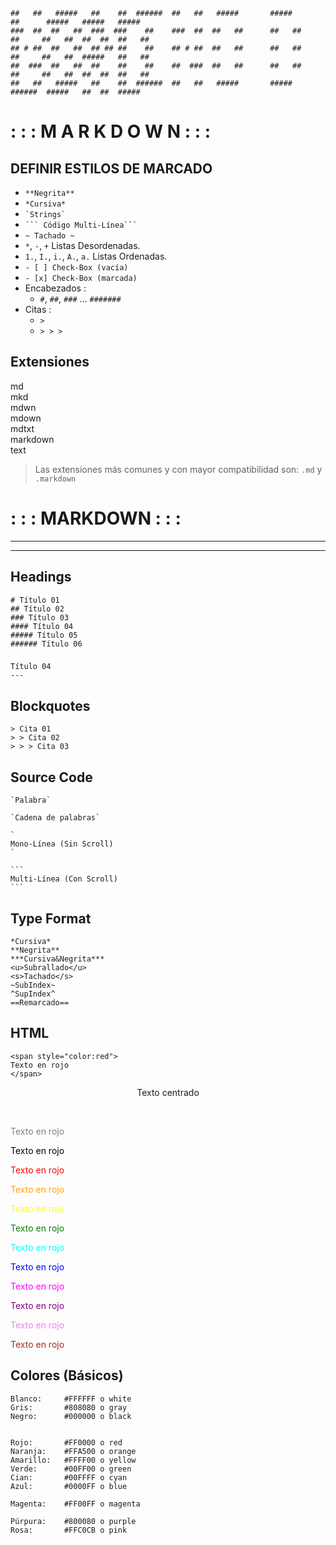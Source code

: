 ```
##   ##   #####   ##    ##  ######  ##   ##   #####       #####        ##      #####   #####   #####  
###  ##  ##   ##  ###  ###    ##    ###  ##  ##   ##      ##   ##      ##     ##   ##  ##  ##  ##   ##
## # ##  ##   ##  ## ## ##    ##    ## # ##  ##   ##      ##   ##      ##     ##   ##  #####   ##   ##
##  ###  ##   ##  ##    ##    ##    ##  ###  ##   ##      ##   ##      ##     ##   ##  ##  ##  ##   ##
##   ##   #####   ##    ##  ######  ##   ##   #####       #####        ######  #####   ##  ##  #####  
```

# : : : M A R K D O W N : : :

## DEFINIR ESTILOS DE MARCADO

- ` **Negrita** `
- ` *Cursiva* `
- ``` `Strings` ```
- ` ``` Código Multi-Línea``` `
- ` ~ Tachado ~ `
- `*`, `-`, `+` Listas Desordenadas.
- `1.`, `I.`, `i.`, `A.`, `a.` Listas Ordenadas.
- `- [ ] Check-Box (vacía)`
- `- [x] Check-Box (marcada)`
- Encabezados :
	- `#`, `##`, `###` ... `#######`
- Citas :
	- `>`
	- `> > >`

## Extensiones

md        <br>
mkd       <br>
mdwn      <br>
mdown     <br>
mdtxt     <br>
markdown  <br>
text      <br>


> Las extensiones más comunes y con mayor compatibilidad son:
> `.md` y `.markdown`


# : : : MARKDOWN : : :
---
---



## Headings


	# Título 01
	## Título 02
	### Título 03
	#### Título 04
	##### Título 05
	###### Título 06

###

	Título 04
	---



## Blockquotes

	> Cita 01
	> > Cita 02
	> > > Cita 03



## Source Code


	`Palabra`

	`Cadena de palabras`

	`
	Mono-Línea (Sin Scroll)
	`

	```
	Multi-Línea (Con Scroll)
	```



## Type Format

	*Cursiva*
	**Negrita**
	***Cursiva&Negrita***
	<u>Subrallado</u>
	<s>Tachado</s>
	~SubIndex~
	^SupIndex^
	==Remarcado==



## HTML

	<span style="color:red">
	Texto en rojo
	</span>

<span style="display: block; text-align: center;">
Texto centrado
</span>


<span style="color:white">Texto en rojo</span>

<span style="color:gray">Texto en rojo</span>

<span style="color:black">Texto en rojo</span>

<span style="color:red">Texto en rojo</span>

<span style="color:orange">Texto en rojo</span>

<span style="color:yellow">Texto en rojo</span>

<span style="color:green">Texto en rojo</span>

<span style="color:cyan">Texto en rojo</span>

<span style="color:blue">Texto en rojo</span>

<span style="color:magenta">Texto en rojo</span>

<span style="color:purple">Texto en rojo</span>


<span style="color:violet">Texto en rojo</span>

<span style="color:brown">Texto en rojo</span>


## Colores (Básicos)

	Blanco: 	#FFFFFF o white
	Gris: 		#808080 o gray
	Negro: 		#000000 o black
	
	
	Rojo: 		#FF0000 o red
	Naranja: 	#FFA500 o orange
	Amarillo: 	#FFFF00 o yellow
	Verde: 		#00FF00 o green
	Cian: 		#00FFFF o cyan
	Azul: 		#0000FF o blue
	
	Magenta: 	#FF00FF o magenta

	Púrpura: 	#800080 o purple
	Rosa: 		#FFC0CB o pink